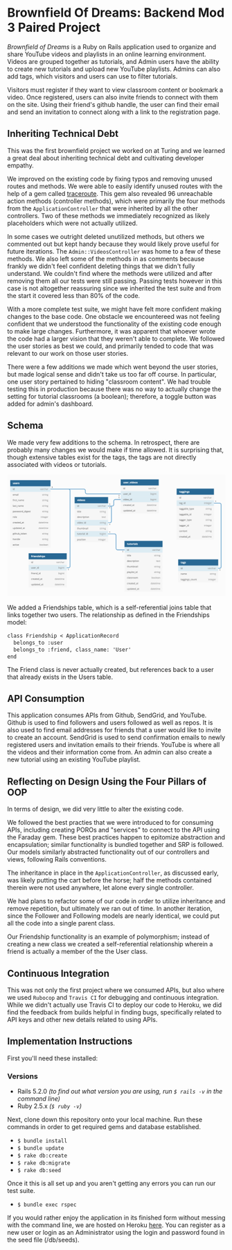 # Brownfield Of Dreams: Backend Mod 3 Paired Project

_Brownfield of Dreams_ is a Ruby on Rails application used to organize and share YouTube videos and playlists in an online learning environment. Videos are grouped together as tutorials, and Admin users have the ability to create new tutorials and upload new YouTube playlists. Admins can also add tags, which visitors and users can use to filter tutorials.

Visitors must register if they want to view classroom content or bookmark a video. Once registered, users can also invite friends to connect with them on the site. Using their friend's github handle, the user can find their email and send an invitation to connect along with a link to the registration page.

## Inheriting Technical Debt

This was the first brownfield project we worked on at Turing and we learned a great deal about inheriting technical debt and cultivating developer empathy.

We improved on the existing code by fixing typos and removing unused routes and methods. We were able to easily identify unused routes with the help of a gem called [traceroute](https://github.com/amatsuda/traceroute). This gem also revealed 96 unreachable action methods (controller methods), which were primarily the four methods from the `ApplicationController` that were inherited by all the other controllers. Two of these methods we immediately recognized as likely placeholders which were not actually utilized.

In some cases we outright deleted unutilized methods, but others we commented out but kept handy because they would likely prove useful for future iterations. The `Admin::VideosController` was home to a few of these methods. We also left some of the methods in as comments because frankly we didn't feel confident deleting things that we didn't fully understand. We couldn't find where the methods were utilized and after removing them all our tests were still passing. Passing tests however in this case is not altogether reassuring since we inherited the test suite and from the start it covered less than 80% of the code.

With a more complete test suite, we might have felt more confident making changes to the base code. One obstacle we encountereed was not feeling confident that we understood the functionality of the existing code enough to make large changes. Furthermore, it was apparent that whoever wrote the code had a larger vision that they weren't able to complete. We followed the user stories as best we could, and primarily tended to code that was relevant to our work on those user stories.

There were a few additions we made which went beyond the user stories, but made logical sense and didn't take us too far off course. In particular, one user story pertained to hiding "classroom content". We had trouble testing this in production because there was no way to actually change the setting for tutorial classrooms (a boolean); therefore, a toggle button was added for admin's dashboard.

## Schema

We made very few additions to the schema. In retrospect, there are probably many changes we would make if time allowed. It is surprising that, though extensive tables exist for the tags, the tags are not directly associated with videos or tutorials.  

![Schema](/public/images/schema.png)

We added a Friendships table, which is a self-referential joins table that links together two users. The relationship as defined in the Friendships model:

```
class Friendship < ApplicationRecord
  belongs_to :user
  belongs_to :friend, class_name: 'User'
end
```

The Friend class is never actually created, but references back to a user that already exists in the Users table.

## API Consumption

This application consumes APIs from Github, SendGrid, and YouTube. Github is used to find followers and users followed as well as repos. It is also used to find email addresses for friends that a user would like to invite to create an account. SendGrid is used to send confirmation emails to newly registered users and invitation emails to their friends. YouTube is where all the videos and their information come from. An admin can also create a new tutorial using an existing YouTube playlist.

## Reflecting on Design Using the Four Pillars of OOP

In terms of design, we did very little to alter the existing code.

We followed the best practies that we were introduced to for consuming APIs, including creating POROs and "services" to connect to the API using the Faraday gem. These best practices happen to epitomize abstraction and encapsulation; similar functionality is bundled together and SRP is followed. Our models similarly abstracted functionality out of our controllers and views, following Rails conventions.

The inheritance in place in the `ApplicationController`, as discussed early, was likely putting the cart before the horse; half the methods contained therein were not used anywhere, let alone every single controller.

We had plans to refactor some of our code in order to utilize inheritance and remove repetition, but ultimately we ran out of time. In another iteration, since the Follower and Following models are nearly identical, we could put all the code into a single parent class.

Our Friendship functionality is an example of polymorphism; instead of creating a new class we created a self-referential relationship wherein a friend is actually a member of the the User class.

## Continuous Integration

This was not only the first project where we consumed APIs, but also where we used `Rubocop` and `Travis CI` for debugging and continuous integration. While we didn't actually use Travis CI to deploy our code to Heroku, we did find the feedback from builds helpful in finding bugs, specifically related to API keys and other new details related to using APIs. 

## Implementation Instructions

First you'll need these installed:
### Versions
- Rails 5.2.0
_(to find out what version you are using, run `$ rails -v` in the command line)_
- Ruby 2.5.x
_(`$ ruby -v`)_

Next, clone down this repository onto your local machine.
Run these commands in order to get required gems and database established.
- `$ bundle install`
- `$ bundle update`
- `$ rake db:create`
- `$ rake db:migrate`
- `$ rake db:seed`

Once it this is all set up and you aren't getting any errors you can run our test suite.

- `$ bundle exec rspec`

If you would rather enjoy the application in its finished form without messing with the command line, we are hosted on Heroku [here](https://brownfield-of-dreams-sb-rp.herokuapp.com/). You can register as a new user or login as an Administrator using the login and password found in the seed file (/db/seeds).
